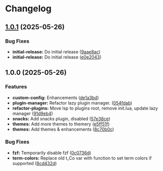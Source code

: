 # Changelog

## [1.0.1](https://github.com/redjax/neovim/compare/v1.0.0...v1.0.1) (2025-05-26)


### Bug Fixes

* **initial-release:** Do initial release ([9aae8ac](https://github.com/redjax/neovim/commit/9aae8ac1bbe03d1b5490201893cc381cb97911d2))
* **initial-release:** Do initial release ([e0e2043](https://github.com/redjax/neovim/commit/e0e2043b07022a70c00da8576e85674df39e285d))

## 1.0.0 (2025-05-26)


### Features

* **custom-config:** Enhancements ([de1a3bd](https://github.com/redjax/neovim/commit/de1a3bd13fd27c0cbfdd73b297c8e558d08015ea))
* **plugin-manager:** Refactor lazy plugin manager. ([054fdab](https://github.com/redjax/neovim/commit/054fdabdbb9861bcaea7cc740d643039408982b2))
* **refactor-plugins:** Move lsp to plugins root, remove init.lua, update lazy manager ([91d9eb4](https://github.com/redjax/neovim/commit/91d9eb4c5cb3c28ec9dcf26ea0880f165aedbf4e))
* **snacks:** Add snacks plugin, disabled ([57e38ce](https://github.com/redjax/neovim/commit/57e38ceb4c8148ade57839342ddb0cb3f54afa1b))
* **themes:** Add more themes to themery ([e5ff51f](https://github.com/redjax/neovim/commit/e5ff51fab4db74ed3b33f1d0ba148e07efc6b741))
* **themes:** Add themes & enhancements ([8c70b0c](https://github.com/redjax/neovim/commit/8c70b0c782f3c12206bd7be000c37b5aa40ef353))


### Bug Fixes

* **fzf:** Temporarily disable fzf ([0c0736d](https://github.com/redjax/neovim/commit/0c0736d913542b5f5594771138e0db72adf701a5))
* **term-colors:** Replace old t_Co var with function to set term colors if supported ([8cd432d](https://github.com/redjax/neovim/commit/8cd432dea18db28ea7d31f8a1055aaf5639943f9))
